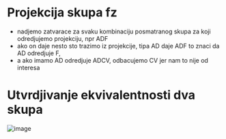 # Projekcija skupa fz

  - nadjemo zatvarace za svaku kombinaciju posmatranog skupa za koji odredjujemo projekciju, npr ADF 
  - ako on daje nesto sto trazimo iz projekcije, tipa  AD daje ADF to znaci da AD odredjuje F, 
  - a ako imamo AD odredjuje ADCV, odbacujemo CV jer nam to nije od interesa

# Utvrdjivanje ekvivalentnosti dva skupa

![image](https://user-images.githubusercontent.com/45834270/98117815-92236980-1eaa-11eb-8b26-6901f9badce7.png)
